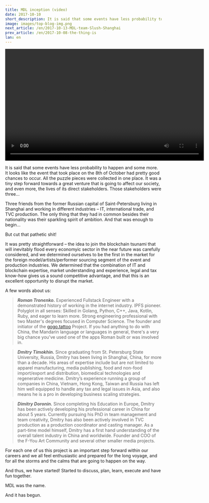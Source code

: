 ```yaml
---
title: MDL inception (video)
date: 2017-10-10
short_description: It is said that some events have less probability to happen and some more.
image: images/top-blog-img.png
next_article: /en/2017-10-13-MDL-team-Slush-Shanghai
prev_article: /en/2017-10-08-the-thing-is
lan: en
---
```


<video width="640" height="360" controls>
  <source src="https://ipfs.io/ipfs/QmeqKazV19qNmysr6yfuxmVujN2wq6fzJqZUZhqSSCRo46" type="video/mp4">
Your browser does not support the video tag.
</video>

It is said that some events have less probability to happen and some more. It looks like the event that took place on the 8th of October had pretty good chances to occur. All the puzzle pieces were collected in one place. It was a tiny step forward towards a great venture that is going to affect our society, and even more, the lives of its direct stakeholders. Those stakeholders were three…

Three friends from the former Russian capital of Saint-Petersburg living in Shanghai and working in different industries – IT, international trade, and TVC production. The only thing that they had in common besides their nationality was their sparkling spirit of ambition. And that was enough to begin…

But cut that pathetic shit!

It was pretty straightforward – the idea to join the blockchain tsunami that will inevitably flood every economyic sector in the near future was carefully considered, and we determined ourselves to be the first in the market for the foreign model/artists/performer sourcing segment of the event and production industries. We determined that the combination of IT and blockchain expertise, market understanding and experience, legal and tax know-how gives us a sound competitive advantage, and that this is an excellent opportunity to disrupt the market.

A few words about us:

> ***Roman Tronenko.*** Experienced Fullstack Engineer with a demonstrated history of working in the internet industry. IPFS pioneer. Polyglot in all senses: Skilled in Golang, Python, C++, Java, Kotlin, Ruby, and eager to learn more. Strong engineering professional with two Master's degrees focused in Computer Science. The founder and initiator of the [gogo.tattoo](http://gogo.tattoo) Project. If you had anything to do with China, the Mandarin language or languages in general, there's a very big chance you've used one of the apps Roman built or was involved in.

> ***Dmitry Timokhin.*** Since graduating from St. Petersburg State University, Russia, Dmitry has been living in Shanghai, China, for more than a decade. His areas of expertise include but are not limited to apparel manufacturing, media publishing, food and non-food import/export and distribution, biomedical technologies and regenerative medicine. Dmitry’s experience running a group of companies in China, Vietnam, Hong Kong, Taiwan and Russia has left him well equipped to handle any tax and legal issues in Asia, and also means he is a pro in developing business scaling strategies.

> ***Dimitry Doronin.*** Since completing his Education in Europe, Dmitry has been actively developing his professional career in China for about 5 years.  Currently pursuing his PhD in team management and team creativity, Dmitry has also been actively involved in TVC production as a production coordinator and casting manager.  As a part-time model himself, Dmitry has a first hand understanding of the overall talent industry in China and worldwide. Founder and COO of the F-You Art Community and several other smaller media projects.


For each one of us this project is an important step forward within our careers and we all feel enthusiastic and prepared for the long voyage, and for all the storms and the calms that are going to happen on the way.

And thus, we have started! Started to discuss, plan, learn, execute and have fun together.

MDL was the name.

And it has begun.
